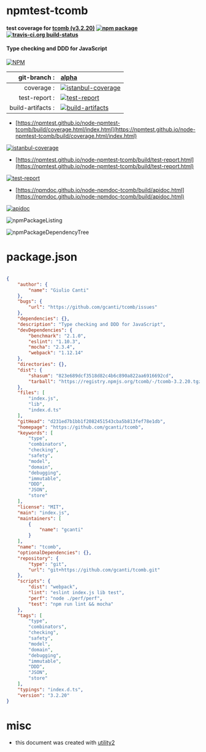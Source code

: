 # npmtest-tcomb

#### test coverage for  [tcomb (v3.2.20)](https://github.com/gcanti/tcomb)  [![npm package](https://img.shields.io/npm/v/npmtest-tcomb.svg?style=flat-square)](https://www.npmjs.org/package/npmtest-tcomb) [![travis-ci.org build-status](https://api.travis-ci.org/npmtest/node-npmtest-tcomb.svg)](https://travis-ci.org/npmtest/node-npmtest-tcomb)

#### Type checking and DDD for JavaScript

[![NPM](https://nodei.co/npm/tcomb.png?downloads=true&downloadRank=true&stars=true)](https://www.npmjs.com/package/tcomb)

| git-branch : | [alpha](https://github.com/npmtest/node-npmtest-tcomb/tree/alpha)|
|--:|:--|
| coverage : | [![istanbul-coverage](https://npmtest.github.io/node-npmtest-tcomb/build/coverage.badge.svg)](https://npmtest.github.io/node-npmtest-tcomb/build/coverage.html/index.html)|
| test-report : | [![test-report](https://npmtest.github.io/node-npmtest-tcomb/build/test-report.badge.svg)](https://npmtest.github.io/node-npmtest-tcomb/build/test-report.html)|
| build-artifacts : | [![build-artifacts](https://npmtest.github.io/node-npmtest-tcomb/glyphicons_144_folder_open.png)](https://github.com/npmtest/node-npmtest-tcomb/tree/gh-pages/build)|

- [https://npmtest.github.io/node-npmtest-tcomb/build/coverage.html/index.html](https://npmtest.github.io/node-npmtest-tcomb/build/coverage.html/index.html)

[![istanbul-coverage](https://npmtest.github.io/node-npmtest-tcomb/build/screenCapture.buildCi.browser.%252Ftmp%252Fbuild%252Fcoverage.lib.html.png)](https://npmtest.github.io/node-npmtest-tcomb/build/coverage.html/index.html)

- [https://npmtest.github.io/node-npmtest-tcomb/build/test-report.html](https://npmtest.github.io/node-npmtest-tcomb/build/test-report.html)

[![test-report](https://npmtest.github.io/node-npmtest-tcomb/build/screenCapture.buildCi.browser.%252Ftmp%252Fbuild%252Ftest-report.html.png)](https://npmtest.github.io/node-npmtest-tcomb/build/test-report.html)

- [https://npmdoc.github.io/node-npmdoc-tcomb/build/apidoc.html](https://npmdoc.github.io/node-npmdoc-tcomb/build/apidoc.html)

[![apidoc](https://npmdoc.github.io/node-npmdoc-tcomb/build/screenCapture.buildCi.browser.%252Ftmp%252Fbuild%252Fapidoc.html.png)](https://npmdoc.github.io/node-npmdoc-tcomb/build/apidoc.html)

![npmPackageListing](https://npmtest.github.io/node-npmtest-tcomb/build/screenCapture.npmPackageListing.svg)

![npmPackageDependencyTree](https://npmtest.github.io/node-npmtest-tcomb/build/screenCapture.npmPackageDependencyTree.svg)



# package.json

```json

{
    "author": {
        "name": "Giulio Canti"
    },
    "bugs": {
        "url": "https://github.com/gcanti/tcomb/issues"
    },
    "dependencies": {},
    "description": "Type checking and DDD for JavaScript",
    "devDependencies": {
        "benchmark": "2.1.0",
        "eslint": "1.10.3",
        "mocha": "2.3.4",
        "webpack": "1.12.14"
    },
    "directories": {},
    "dist": {
        "shasum": "823e689dcf3518d82c4b6c890a822aa6916692cd",
        "tarball": "https://registry.npmjs.org/tcomb/-/tcomb-3.2.20.tgz"
    },
    "files": [
        "index.js",
        "lib",
        "index.d.ts"
    ],
    "gitHead": "d231ed7b1bb1f2082451543cba5b813fef78e1db",
    "homepage": "https://github.com/gcanti/tcomb",
    "keywords": [
        "type",
        "combinators",
        "checking",
        "safety",
        "model",
        "domain",
        "debugging",
        "immutable",
        "DDD",
        "JSON",
        "store"
    ],
    "license": "MIT",
    "main": "index.js",
    "maintainers": [
        {
            "name": "gcanti"
        }
    ],
    "name": "tcomb",
    "optionalDependencies": {},
    "repository": {
        "type": "git",
        "url": "git+https://github.com/gcanti/tcomb.git"
    },
    "scripts": {
        "dist": "webpack",
        "lint": "eslint index.js lib test",
        "perf": "node ./perf/perf",
        "test": "npm run lint && mocha"
    },
    "tags": [
        "type",
        "combinators",
        "checking",
        "safety",
        "model",
        "domain",
        "debugging",
        "immutable",
        "DDD",
        "JSON",
        "store"
    ],
    "typings": "index.d.ts",
    "version": "3.2.20"
}
```



# misc
- this document was created with [utility2](https://github.com/kaizhu256/node-utility2)

